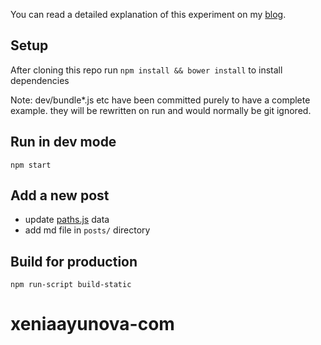 You can read a detailed explanation of this experiment on my [blog](http://braddenver.com/blog/2015/react-static-site.html).

## Setup
After cloning this repo run `npm install && bower install` to install dependencies

Note: dev/bundle*.js etc have been committed purely to have a complete example. they will be rewritten on run and would normally be git ignored.

## Run in dev mode
`npm start`

## Add a new post
* update [paths.js](https://github.com/BradDenver/react-static-site/blob/master/paths.js) data
* add md file in `posts/` directory

## Build for production
`npm run-script build-static`
# xeniaayunova-com